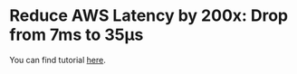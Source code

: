 # Reduce AWS Latency by 200x: Drop from 7ms to 35μs

You can find tutorial [here](https://youtu.be/s6C-d3SDqoA).

